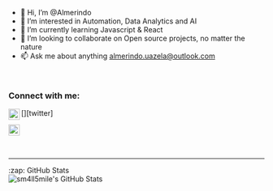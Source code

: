- 👋 Hi, I’m @Almerindo
- 👀 I’m interested in Automation, Data Analytics and AI
- 🌱 I’m currently learning Javascript & React
- 💞️ I’m looking to collaborate on Open source projects, no matter the nature
- 📫 Ask me about anything almerindo.uazela@outlook.com
<br />

### Connect with me:

[<img align="left" alt="sm4ll5mile | Twitter" width="22px" src="https://cdn.jsdelivr.net/npm/simple-icons@v3/icons/twitter.svg" />][twitter]
<!-- [<img align="left" alt="sm4ll5mile | LinkedIn" width="22px" src="https://cdn.jsdelivr.net/npm/simple-icons@v3/icons/linkedin.svg" />][linkedin]
[<img align="left" alt="sm4ll5mile | Instagram" width="22px" src="https://cdn.jsdelivr.net/npm/simple-icons@v3/icons/instagram.svg" />][instagram] -->

<a href="https://twitter.com/sm4ll5mile"><img src="https://cdn.jsdelivr.net/npm/simple-icons@v3/icons/twitter.svg" title="Example Image Link" width="22px" /></a>

<br />

---

<summary>:zap: GitHub Stats</summary>

<img align="left" alt="sm4ll5mile's GitHub Stats" src="https://github-readme-stats.vercel.app/api?username=sm4ll5mile&show_icons=true&hide_border=true&theme=radical" />



<br/>
<br/>

<!-- [twitter]: https://twitter.com/sm4ll5mile
[instagram]: https://www.instagram.com/sm4ll5mile
[linkedin]: www.linkedin.com/in/almerindouazela -->